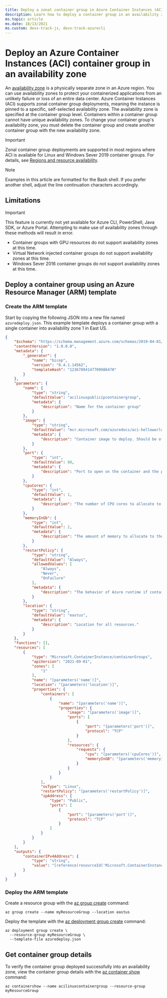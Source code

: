 ```yaml
---
title: Deploy a zonal container group in Azure Container Instances (ACI)
description: Learn how to deploy a container group in an availability zone.
ms.topic: article
ms.date: 10/13/2021
ms.custom: devx-track-js, devx-track-azurecli
---
```


# Deploy an Azure Container Instances (ACI) container group in an availability zone

An [availability zone][availability-zone-overview] is a physically separate zone in an Azure region. You can use availability zones to protect your containerized applications from an unlikely failure or loss of an entire data center. Azure Container Instances (ACI) supports zonal container group deployments, meaning the instance is pinned to a specific, self-selected availability zone. The availability zone is specified at the container group level. Containers within a container group cannot have unique availability zones. To change your container group's availability zone, you must delete the container group and create another container group with the new availability zone.

> [!IMPORTANT]
> Zonal container group deployments are supported in most regions where ACI is available for Linux and Windows Sever 2019 container groups. For details, see [Regions and resource availability][container-regions].

> [!NOTE]
> Examples in this article are formatted for the Bash shell. If you prefer another shell, adjust the line continuation characters accordingly.

## Limitations

> [!IMPORTANT]
> This feature is currently not yet available for Azure CLI, PowerShell, Java SDK, or Azure Portal. Attempting to make use of availability zones through these methods will result in error.

* Container groups with GPU resources do not support availability zones at this time.
* Virtual Network injected container groups do not support availability zones at this time.
* Windows Sever 2016 container groups do not support availability zones at this time.

## Deploy a container group using an Azure Resource Manager (ARM) template

### Create the ARM template

Start by copying the following JSON into a new file named `azuredeploy.json`. This example template deploys a container group with a single container into availability zone 1 in East US.

```json
{
    "$schema": "https://schema.management.azure.com/schemas/2019-04-01/deploymentTemplate.json#",
    "contentVersion": "1.0.0.0",
    "metadata": {
        "_generator": {
            "name": "bicep",
            "version": "0.4.1.14562",
            "templateHash": "12367894147709986470"
        }
    },
    "parameters": {
        "name": {
            "type": "string",
            "defaultValue": "acilinuxpublicipcontainergroup",
            "metadata": {
                "description": "Name for the container group"
            }
        },
        "image": {
            "type": "string",
            "defaultValue": "mcr.microsoft.com/azuredocs/aci-helloworld",
            "metadata": {
                "description": "Container image to deploy. Should be of the form repoName/imagename:tag for images stored in public Docker Hub, or a fully qualified URI for other registries. Images from private registries require additional registry credentials."
            }
        },
        "port": {
            "type": "int",
            "defaultValue": 80,
            "metadata": {
                "description": "Port to open on the container and the public IP address."
            }
        },
        "cpuCores": {
            "type": "int",
            "defaultValue": 1,
            "metadata": {
                "description": "The number of CPU cores to allocate to the container."
            }
        },
        "memoryInGb": {
            "type": "int",
            "defaultValue": 2,
            "metadata": {
                "description": "The amount of memory to allocate to the container in gigabytes."
            }
        },
        "restartPolicy": {
            "type": "string",
            "defaultValue": "Always",
            "allowedValues": [
                "Always",
                "Never",
                "OnFailure"
            ],
            "metadata": {
                "description": "The behavior of Azure runtime if container has stopped."
            }
        },
        "location": {
            "type": "string",
            "defaultValue": "eastus",
            "metadata": {
                "description": "Location for all resources."
            }
        }
    },
    "functions": [],
    "resources": [
        {
            "type": "Microsoft.ContainerInstance/containerGroups",
            "apiVersion": "2021-09-01",
            "zones": [
                "1"
            ],
            "name": "[parameters('name')]",
            "location": "[parameters('location')]",
            "properties": {
                "containers": [
                    {
                        "name": "[parameters('name')]",
                        "properties": {
                            "image": "[parameters('image')]",
                            "ports": [
                                {
                                    "port": "[parameters('port')]",
                                    "protocol": "TCP"
                                }
                            ],
                            "resources": {
                                "requests": {
                                    "cpu": "[parameters('cpuCores')]",
                                    "memoryInGB": "[parameters('memoryInGb')]"
                                }
                            }
                        }
                    }
                ],
                "osType": "Linux",
                "restartPolicy": "[parameters('restartPolicy')]",
                "ipAddress": {
                    "type": "Public",
                    "ports": [
                        {
                            "port": "[parameters('port')]",
                            "protocol": "TCP"
                        }
                    ]
                }
            }
        }
    ],
    "outputs": {
        "containerIPv4Address": {
            "type": "string",
            "value": "[reference(resourceId('Microsoft.ContainerInstance/containerGroups', parameters('name'))).ipAddress.ip]"
        }
    }
}
```

### Deploy the ARM template

Create a resource group with the [az group create][az-group-create] command:

```azurecli
az group create --name myResourceGroup --location eastus
```

Deploy the template with the [az deployment group create][az-deployment-group-create] command:

```azurecli
az deployment group create \
  --resource-group myResourceGroup \
  --template-file azuredeploy.json
```

## Get container group details

To verify the container group deployed successfully into an availability zone, view the container group details with the [az container show][az-container-show] command:

```azurecli
az containershow --name acilinuxcontainergroup --resource-group myResourceGroup
```

<!-- LINKS - Internal -->
[az-container-create]: /cli/azure/container#az_container_create
[container-regions]: container-instances-region-availability.md
[az-container-show]: /cli/azure/container#az_container_show
[az-group-create]: /cli/azure/group#az_group_create
[az-deployment-group-create]: /cli/azure/deployment#az_deployment_group_create
[availability-zone-overview]: /availability-zones/az-overview.md